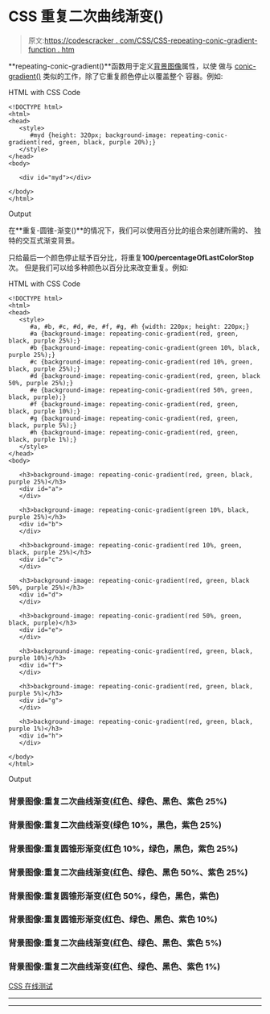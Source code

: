 # CSS 重复二次曲线渐变()

> 原文:[https://codescracker . com/CSS/CSS-repeating-conic-gradient-function . htm](https://codescracker.com/css/css-repeating-conic-gradient-function.htm)

**repeating-conic-gradient()**函数用于定义[背景图像](/css/css-background-image.htm)属性，以使 做与 [conic-gradient()](/css/css-conic-gradient-function.htm) 类似的工作，除了它重复颜色停止以覆盖整个 容器。例如:

HTML with CSS Code

```
<!DOCTYPE html>
<html>
<head>
   <style>
      #myd {height: 320px; background-image: repeating-conic-gradient(red, green, black, purple 20%);}
   </style>
</head>
<body>

   <div id="myd"></div>

</body>
</html>
```

Output

在**重复-圆锥-渐变()**的情况下，我们可以使用百分比的组合来创建所需的、 独特的交互式渐变背景。

只给最后一个颜色停止赋予百分比，将重复**100/percentageOfLastColorStop**次。 但是我们可以给多种颜色以百分比来改变重复。例如:

HTML with CSS Code

```
<!DOCTYPE html>
<html>
<head>
   <style>
      #a, #b, #c, #d, #e, #f, #g, #h {width: 220px; height: 220px;}
      #a {background-image: repeating-conic-gradient(red, green, black, purple 25%);}
      #b {background-image: repeating-conic-gradient(green 10%, black, purple 25%);}
      #c {background-image: repeating-conic-gradient(red 10%, green, black, purple 25%);}
      #d {background-image: repeating-conic-gradient(red, green, black 50%, purple 25%);}
      #e {background-image: repeating-conic-gradient(red 50%, green, black, purple);}
      #f {background-image: repeating-conic-gradient(red, green, black, purple 10%);}
      #g {background-image: repeating-conic-gradient(red, green, black, purple 5%);}
      #h {background-image: repeating-conic-gradient(red, green, black, purple 1%);}
   </style>
</head>
<body>

   <h3>background-image: repeating-conic-gradient(red, green, black, purple 25%)</h3>
   <div id="a">
   </div>

   <h3>background-image: repeating-conic-gradient(green 10%, black, purple 25%)</h3>
   <div id="b">
   </div>

   <h3>background-image: repeating-conic-gradient(red 10%, green, black, purple 25%)</h3>
   <div id="c">
   </div>

   <h3>background-image: repeating-conic-gradient(red, green, black 50%, purple 25%)</h3>
   <div id="d">
   </div>

   <h3>background-image: repeating-conic-gradient(red 50%, green, black, purple)</h3>
   <div id="e">
   </div>

   <h3>background-image: repeating-conic-gradient(red, green, black, purple 10%)</h3>
   <div id="f">
   </div>

   <h3>background-image: repeating-conic-gradient(red, green, black, purple 5%)</h3>
   <div id="g">
   </div>

   <h3>background-image: repeating-conic-gradient(red, green, black, purple 1%)</h3>
   <div id="h">
   </div>

</body>
</html>
```

Output

### 背景图像:重复二次曲线渐变(红色、绿色、黑色、紫色 25%)

### 背景图像:重复二次曲线渐变(绿色 10%，黑色，紫色 25%)

### 背景图像:重复圆锥形渐变(红色 10%，绿色，黑色，紫色 25%)

### 背景图像:重复二次曲线渐变(红色、绿色、黑色 50%、紫色 25%)

### 背景图像:重复圆锥形渐变(红色 50%，绿色，黑色，紫色)

### 背景图像:重复圆锥形渐变(红色、绿色、黑色、紫色 10%)

### 背景图像:重复二次曲线渐变(红色、绿色、黑色、紫色 5%)

### 背景图像:重复二次曲线渐变(红色、绿色、黑色、紫色 1%)

[CSS 在线测试](/exam/showtest.php?subid=5)

* * *

* * *